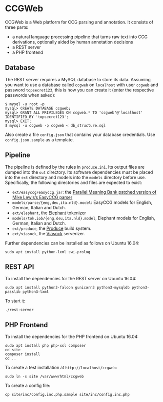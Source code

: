 CCGWeb
======

CCGWeb is a Web platform for CCG parsing and annotation. It consists of three
parts:

* a natural language processing pipeline that turns raw text into CCG
  derivations, optionally aided by human annotation decisions
* a REST server
* a PHP frontend

Database
--------

The REST server requires a MySQL database to store its data. Assuming you want
to use a database called `ccgweb` on `localhost` with user `ccgweb` and password
`topsecret123`, this is how you can create it (enter the respective passwords
when asked):

    $ mysql -u root -p
    mysql> CREATE DATABASE ccgweb;
    mysql> GRANT ALL PRIVILEGES ON ccgweb.* TO 'ccgweb'@'localhost' IDENTIFIED BY 'topsecret123';
    mysql> EXIT;
    $ mysql -u ccgweb -p ccgweb < db_structure.sql

Also create a file `config.json` that contains your database credentials. Use
`config.json.sample` as a template.

Pipeline
--------

The pipeline is defined by the rules in `produce.ini`. Its output files are
dumped into the `out` directory. Its software dependencies must be placed into
the `ext` directory and models into the `models` directory before use.
Specifically, the following directories and files are expected to exist:

* `ext/easyccg/easyccg.jar`: the [Parallel Meaning Bank patched version of Mike
  Lewis’s EasyCCG parser](https://github.com/ParallelMeaningBank/easyccg)
* `models/parse/{eng,deu,ita.nld}.model`: EasyCCG models for English, German,
  Italian and Dutch.
* `ext/elephant`, the
  [Elephant](https://github.com/ParallelMeaningBank/elephant) tokenizer
* `models/tok.iob/{eng,deu,ita.nld}.model`, Elephant models for English,
  German, Italian and Dutch.
* `ext/produce`, the [Produce](https://github.com/texttheater/produce) build
  system.
* `ext/viasock`, the [Viasock](https://github.com/texttheater/viasock)
  serverizer.

Further dependencies can be installed as follows on Ubuntu 16.04:

    sudo apt install python-lxml swi-prolog

REST API
--------

To install the dependencies for the REST server on Ubuntu 16.04:

    sudo apt install python3-falcon gunicorn3 python3-mysqldb python3-passlib python3-lxml

To start it:

    ./rest-server

PHP Frontend
------------

To install the dependencies for the PHP frontend on Ubuntu 16.04:

    sudo apt install php php-xsl composer
    cd site
    composer install
    cd ..

To create a test installation at `http://localhost/ccgweb`:

    sudo ln -s site /var/www/html/ccgweb

To create a config file:

    cp site/inc/config.inc.php.sample site/inc/config.inc.php
